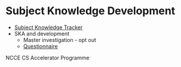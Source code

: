 Subject Knowledge Development
=============================

* [Subject Knowledge Tracker](https://computingteachers.uk/subjectKnowledge/subject-knowledge.html)
* SKA and development
    * Master investigation - opt out
    * [Questionnaire](https://forms.office.com/Pages/ResponsePage.aspx?id=2rIgA90iq02MIW5kS6FPE4bZosdBzY5AvRurHpjUivVURjROUExKR1VVVlU3UlJOUURIOFIxUTdFVS4u)


NCCE
CS Accelerator Programme
